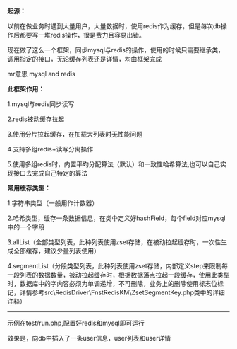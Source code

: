 **起源：**

以前在做业务时遇到大量用户，大量数据时，使用redis作为缓存，但是每次db操作后都要写一堆redis操作，很是费力且容易出错。

现在做了这么一个框架，同步mysql与redis的操作，使用的时候只需要继承类，调用指定的接口，无论缓存列表还是详情，均由框架完成

mr意思 mysql and redis

**此框架作用：**

1.mysql与redis同步读写 

2.redis被动缓存拉起 

3.使用分片拉起缓存，在加载大列表时无性能问题 

4.支持多组redis+读写分离操作

5.使用多组redis时，内置平均分配算法（默认）和一致性哈希算法,也可以自己实现接口去完成自己特定的算法

**常用缓存类型：**

1.字符串类型（一般用作计数器）

2.哈希类型，缓存一条数据信息，在类中定义好hashField，每个field对应mysql中的一个字段

3.allList（全部类型列表，此种列表使用zset存储，在被动拉起缓存时，一次性生成全部缓存，建议少量列表使用）

4.segmentList（分段类型列表，此种列表使用zset存储，内部定义step来限制每一段列表的数据数量，被动拉起缓存时，根据数据落点拉起一段缓存，使用此类型时，数据库中的字内容必须为单调递增，不可删除，业务上的删除使用标志位标记，详情参考src\RedisDriver\FnstRedisKM\ZsetSegmentKey.php类中的详细注释）

--------------------

示例在test/run.php,配置好redis和mysql即可运行

效果是，向db中插入了一条user信息，user列表和user详情
